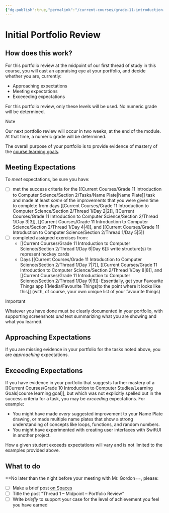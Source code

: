 ```yaml
---
{"dg-publish":true,"permalink":"/current-courses/grade-11-introduction-to-computer-science/section-2/portfolios/initial-portfolio-review/","tags":["ics2o"],"dgHomeLink":false}
---
```


# Initial Portfolio Review
## How does this work?
For this portfolio review at the midpoint of our first thread of study in this course, you will cast an appraising eye at your portfolio, and decide whether you are, currently:

- Approaching expectations
- Meeting expectations
- Exceeeding expectations

For this portfolio review, only these levels will be used. No numeric grade will be determined.

> [!NOTE]
> Our next portfolio review will occur in two weeks, at the end of the module. At that time, a numeric grade will be determined.

The overall purpose of your portfolio is to provide evidence of mastery of the [course learning goals](https://www.russellgordon.ca/cs/learning-goals/learning-goals-for-grade-11/).

## Meeting Expectations

To *meet* expectations, be sure you have:
- [ ] met the success criteria for the [[Current Courses/Grade 11 Introduction to Computer Science/Section 2/Tasks/Name Plate\|Name Plate]] task and made at least *some* of the improvements that you were given time to complete from days [[Current Courses/Grade 11 Introduction to Computer Science/Section 2/Thread 1/Day 2\|2]], [[Current Courses/Grade 11 Introduction to Computer Science/Section 2/Thread 1/Day 3\|3]],  [[Current Courses/Grade 11 Introduction to Computer Science/Section 2/Thread 1/Day 4\|4]], and [[Current Courses/Grade 11 Introduction to Computer Science/Section 2/Thread 1/Day 5\|5]]
- [ ] completed assigned exercises from:
	- [[Current Courses/Grade 11 Introduction to Computer Science/Section 2/Thread 1/Day 6\|Day 6]]: write structure(s) to represent hockey cards
	- Days [[Current Courses/Grade 11 Introduction to Computer Science/Section 2/Thread 1/Day 7\|7]], [[Current Courses/Grade 11 Introduction to Computer Science/Section 2/Thread 1/Day 8\|8]], and [[Current Courses/Grade 11 Introduction to Computer Science/Section 2/Thread 1/Day 9\|9]]: Essentially, get your Favourite Things app [[Media/Favourite Things\|to the point where it looks like this]] (with, of course, your own unique list of your favourite things)

> [!IMPORTANT]
> Whatever you have done must be clearly documented in your portfolio, with supporting screenshots *and* text summarizing what you are showing and what you learned.

## Approaching Expectations

If you are missing evidence in your portfolio for the tasks noted above, you are *approaching* expectations.

## Exceeding Expectations

If you have evidence in your portfolio that suggests further mastery of a [[Current Courses/Grade 10 Introduction to Computer Studies/Learning Goals\|course learning goal]], but which was not explicitly spelled out in the success criteria for a task, you may be *exceeding* expectations. For example:

- You might have made *every* suggested improvement to your Name Plate drawing, or made multiple name plates that show a strong understanding of concepts like loops, functions, and random numbers.
- You might have experimented with creating user interfaces with SwiftUI in another project.

How a given student exceeds expectations will vary and is not limited to the examples provided above.

## What to do
==No later than the night before your meeting with Mr. Gordon==, please:
- [ ] Make a brief post [on Spaces](https://ca.spacesedu.com/)
- [ ] Title the post "Thread 1 – Midpoint – Portfolio Review"
- [ ] Write *briefly* to support your case for the level of achievement you feel you have earned